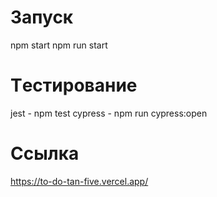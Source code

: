 # Запуск
npm start
npm run start

# Tестирование
jest - npm test
cypress - npm run cypress:open

# Ссылка
https://to-do-tan-five.vercel.app/